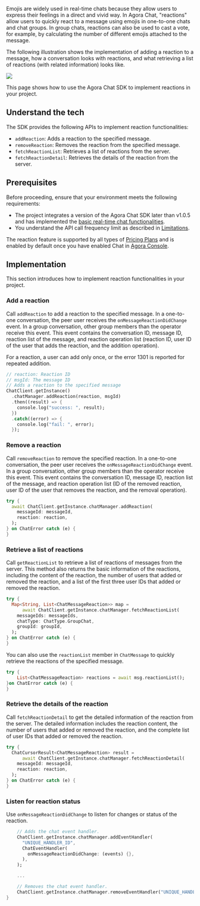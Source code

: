 Emojis are widely used in real-time chats because they allow users to express their feelings in a direct and vivid way. In Agora Chat, "reactions" allow users to quickly react to a message using emojis in one-to-one chats and chat groups. In group chats, reactions can also be used to cast a vote, for example, by calculating the number of different emojis attached to the message.

The following illustration shows the implementation of adding a reaction to a message, how a conversation looks with reactions, and what retrieving a list of reactions (with related information) looks like.

![](https://web-cdn.agora.io/docs-files/1655257598155)

This page shows how to use the Agora Chat SDK to implement reactions in your project.

## Understand the tech

The SDK provides the following APIs to implement reaction functionalities:

- `addReaction`: Adds a reaction to the specified message.
- `removeReaction`: Removes the reaction from the specified message.
- `fetchReactionList`: Retrieves a list of reactions from the server.
- `fetchReactionDetail`: Retrieves the details of the reaction from the server.

## Prerequisites

Before proceeding, ensure that your environment meets the following requirements:

- The project integrates a version of the Agora Chat SDK later than v1.0.5 and has implemented the [basic real-time chat functionalities](./agora_chat_get_started_flutter?platform=Flutter).
- You understand the API call frequency limit as described in [Limitations](./agora_chat_limitation?platform=Flutter).

<div class="alert info">The reaction feature is supported by all types of <a href="https://docs.agora.io/en/agora-chat/agora_chat_plan">Pricing Plans</a> and is enabled by default once you have enabled Chat in <a href="https://console.agora.io/">Agora Console</a>.</div>

## Implementation

This section introduces how to implement reaction functionalities in your project.

### Add a reaction

Call `addReaction` to add a reaction to the specified message. In a one-to-one conversation, the peer user receives the `onMessageReactionDidChange` event. In a group conversation, other group members than the operator receive this event. This event contains the conversation ID, message ID, reaction list of the message, and reaction operation list (reaction ID, user ID of the user that adds the reaction, and the addition operation). 

For a reaction, a user can add only once, or the error 1301 is reported for repeated addition.

```dart
// reaction: Reaction ID
// msgId: The message ID
// Adds a reaction to the specified message
ChatClient.getInstance()
  .chatManager.addReaction(reaction, msgId)
  .then((result) => {
    console.log("success: ", result);
  })
  .catch((error) => {
    console.log("fail: ", error);
  });
```

### Remove a reaction

Call `removeReaction` to remove the specified reaction. In a one-to-one conversation, the peer user receives the `onMessageReactionDidChange` event. In a group conversation, other group members than the operator receive this event. This event contains the conversation ID, message ID, reaction list of the message, and reaction operation list (ID of the removed reaction, user ID of the user that removes the reaction, and the removal operation). 

```dart
try {
  await ChatClient.getInstance.chatManager.addReaction(
    messageId: messageId,
    reaction: reaction,
  );
} on ChatError catch (e) {
}
```

### Retrieve a list of reactions

Call `getReactionList` to retrieve a list of reactions of messages from the server. This method also returns the basic information of the reactions, including the content of the reaction, the number of users that added or removed the reaction, and a list of the first three user IDs that added or removed the reaction.

```dart
try {
  Map<String, List<ChatMessageReaction>> map =
      await ChatClient.getInstance.chatManager.fetchReactionList(
    messageIds: messageIds,
    chatType: ChatType.GroupChat,
    groupId: groupId,
  );
} on ChatError catch (e) {
}
```

You can also use the `reactionList` member in `ChatMessage` to quickly retrieve the reactions of the specified message.

```dart
try {
    List<ChatMessageReaction> reactions = await msg.reactionList();
}on ChatError catch (e) {
}
```

### Retrieve the details of the reaction

Call `fetchReactionDetail` to get the detailed information of the reaction from the server. The detailed information includes the reaction content, the number of users that added or removed the reaction, and the complete list of user IDs that added or removed the reaction.

```dart
try {
  ChatCursorResult<ChatMessageReaction> result =
      await ChatClient.getInstance.chatManager.fetchReactionDetail(
    messageId: messageId,
    reaction: reaction,
  );
} on ChatError catch (e) {
}
```


### Listen for reaction status

Use `onMessageReactionDidChange` to listen for changes or status of the reaction.

```dart
    // Adds the chat event handler.
    ChatClient.getInstance.chatManager.addEventHandler(
      "UNIQUE_HANDLER_ID",
      ChatEventHandler(
        onMessageReactionDidChange: (events) {},
      ),
    );

    ...

    // Removes the chat event handler.
    ChatClient.getInstance.chatManager.removeEventHandler("UNIQUE_HANDLER_ID");
}
```